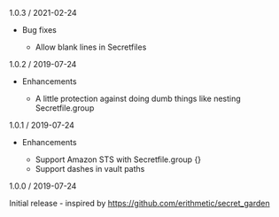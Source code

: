 1.0.3 / 2021-02-24

* Bug fixes

  * Allow blank lines in Secretfiles

1.0.2 / 2019-07-24

* Enhancements

  * A little protection against doing dumb things like nesting Secretfile.group

1.0.1 / 2019-07-24

* Enhancements

  * Support Amazon STS with Secretfile.group {}
  * Support dashes in vault paths

1.0.0 / 2019-07-24

Initial release - inspired by https://github.com/erithmetic/secret_garden

